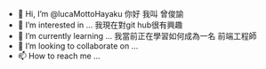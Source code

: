 - 👋 Hi, I’m @lucaMottoHayaku  你好 我叫 曾俊諭 
- 👀 I’m interested in ... 我現在對git hub很有興趣
- 🌱 I’m currently learning ... 我當前正在學習如何成為一名 前端工程師
- 💞️ I’m looking to collaborate on ...
- 📫 How to reach me ...

<!---
lucaMottoHayaku/lucaMottoHayaku is a ✨ special ✨ repository because its `README.md` (this file) appears on your GitHub profile.
You can click the Preview link to take a look at your changes.
--->
